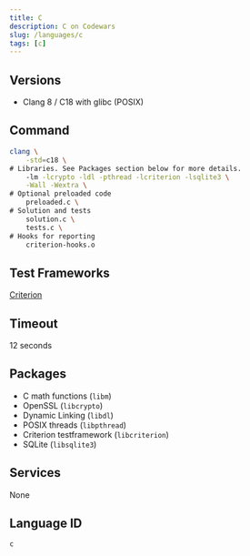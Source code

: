 ```yaml
---
title: C
description: C on Codewars
slug: /languages/c
tags: [c]
---
```



## Versions

- Clang 8 / C18 with glibc (POSIX)

## Command

```bash
clang \
    -std=c18 \
# Libraries. See Packages section below for more details.
    -lm -lcrypto -ldl -pthread -lcriterion -lsqlite3 \
    -Wall -Wextra \
# Optional preloaded code
    preloaded.c \
# Solution and tests
    solution.c \
    tests.c \
# Hooks for reporting
    criterion-hooks.o
```

## Test Frameworks
[Criterion](https://criterion.readthedocs.io/en/master/)

## Timeout
12 seconds

## Packages

- C math functions (`libm`)
- OpenSSL (`libcrypto`)
- Dynamic Linking (`libdl`)
- POSIX threads (`libpthread`)
- Criterion testframework (`libcriterion`)
- SQLite (`libsqlite3`)

## Services
None

## Language ID

`c`
